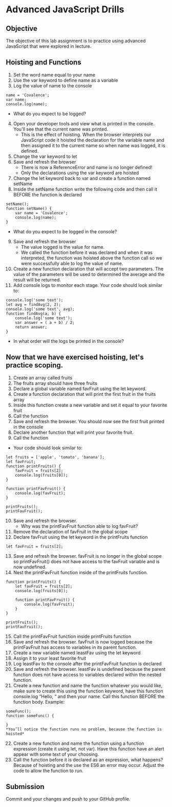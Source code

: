 # Advanced JavaScript Drills
## Objective
The objective of this lab assignment is to practice using advanced JavaScript that were explored in lecture.

## Hoisting and Functions
1. Set the word name equal to your name
2. Use the var keyword to define name as a variable
3. Log the value of name to the console
```
name = 'Covalence';
var name;
console.log(name);
```
* What do you expect to be logged?
4. Open your developer tools and view what is printed in the console. You'll see that the current name was printed.
    * This is the effect of hoisting. When the browser interprets our JavaScript code it hoisted the declaration for the variable name and then assigned it to the current name so when name was logged, it is defined.
5. Change the var keyword to let
6. Save and refresh the browser
    * There is now a ReferenceError and name is no longer defined!
    * Only the declarations using the var keyword are hoisted
7. Change the let keyword back to var and create a function named setName
8. Inside the setName function write the following code and then call it BEFORE the function is declared
```
setName();
function setName() {
    var name = 'Covalence';
    console.log(name);
}
```
* What do you expect to be logged in the console?
9. Save and refresh the browser
    * The value logged is the value for name.
    * We called the function before it was declared and when it was interpreted, the function was hoisted above the function call so we were successfully able to log the value of name.
10. Create a new function declaration that will accept two parameters. The value of the parameters will be used to determined the average and the result will be returned.
11. Add console logs to monitor each stage. Your code should look similar to:
```
console.log('some text');
let avg = findAvg(2, 2);
console.log('some text', avg);
function findAvg(a, b) {
    console.log('some text');
    var answer = ( a + b) / 2;
    return answer;
}
```
* In what order will the logs be printed in the console?

## Now that we have exercised hoisting, let's practice scoping.
1. Create an array called fruits
2. The fruits array should have three fruits
3. Declare a global variable named favFruit using the let keyword.
4. Create a function declaration that will print the first fruit in the fruits array
5. Inside this function create a new variable and set it equal to your favorite fruit
6. Call the function
7. Save and refresh the browser. You should now see the first fruit printed in the console
8. Declare another function that will print your favorite fruit.
9. Call the function
* Your code should look similar to:
```
let fruits = ['apple', 'tomato', 'banana'];
let favFruit;
function printFruits() {
    favFruit = fruits[2];
    console.log(fruits[0]);
}

function printFavFruit() {
    console.log(favFruit);
}

printFruits();
printFavFruit();
```
10. Save and refresh the browser.
    * Why was the printFavFruit function able to log favFruit?
11. Remove the declaration of favFruit in the global scope
12. Declare favFruit using the let keyword in the printFruits function
```
let favFruit = fruits[2];
```
13. Save and refresh the browser. favFruit is no longer in the global scope so printFavFruit() does not have access to the favFruit variable and is now undefined.
14. Nest the printFavFruit function inside of the printFruits function.
```
function printFruits() {
    let favFruit = fruits[2];
    console.log(fruits[0]);

    function printFavFruit() {
        console.log(favFruit);
    }
}

printFruits();
printFavFruit();
```
15. Call the printFavFruit function inside printFruits function
16. Save and refresh the browser. favFruit is now logged because the printFavFruit has access to variables in its parent function.
17. Create a new variable named leastFav using the let keyword
18. Assign it to your least favorite fruit
19. Log leastFav to the console after the printFavFruit function is declared
20. Save and refresh the browser. leastFav is undefined because the parent function does not have access to variables declared within the nested function.
21. Create a new function and name the function whatever you would like, make sure to create this using the function keyword, have this function console.log “Hello, “ and then your name. Call this function BEFORE the function body. Example:
```
someFunc();
function someFunc() {

}
*You’ll notice the function runs no problem, because the function is hoisted*
```
22. Create a new function and name the function using a function expression (create it using let, not var). Have this function have an alert appear with some text of your choosing.
23. Call the function before it is declared as an expression, what happens? Because of hoisting and the use the ES6 an error may occur. Adjust the code to allow the function to run.
## Submission
Commit and your changes and push to your GitHub profile.
